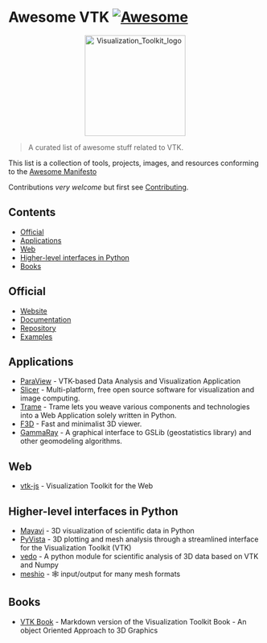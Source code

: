 # Awesome VTK [![Awesome](https://cdn.rawgit.com/sindresorhus/awesome/d7305f38d29fed78fa85652e3a63e154dd8e8829/media/badge.svg)](https://github.com/sindresorhus/awesome)

<p align="center">
    <img src="https://upload.wikimedia.org/wikipedia/commons/7/76/Visualization_Toolkit_logo.svg" alt="Visualization_Toolkit_logo" width="200"/>
</p>

> A curated list of awesome stuff related to VTK.

This list is a collection of tools, projects, images, and resources conforming to the [Awesome Manifesto](https://github.com/sindresorhus/awesome/blob/main/awesome.md)

Contributions _very welcome_ but first see [Contributing](CONTRIBUTING.md).

## Contents

<!-- START doctoc generated TOC please keep comment here to allow auto update -->
<!-- DON'T EDIT THIS SECTION, INSTEAD RE-RUN doctoc TO UPDATE -->

- [Official](#official)
- [Applications](#applications)
- [Web](#web)
- [Higher-level interfaces in Python](#higher-level-interfaces-in-python)
- [Books](#books)

<!-- END doctoc generated TOC please keep comment here to allow auto update -->

## Official

- [Website](https://vtk.org/)
- [Documentation](https://docs.vtk.org/en/latest/)
- [Repository](https://gitlab.kitware.com/vtk/vtk)
- [Examples](https://examples.vtk.org/site/)

## Applications

- [ParaView](https://github.com/Kitware/ParaView) - VTK-based Data Analysis and Visualization Application
- [Slicer](https://github.com/Slicer/Slicer) - Multi-platform, free open source software for visualization and image computing.
- [Trame](https://github.com/Kitware/trame) - Trame lets you weave various components and technologies into a Web Application solely written in Python.
- [F3D](https://github.com/f3d-app/f3d) - Fast and minimalist 3D viewer.
- [GammaRay](https://github.com/PauloCarvalhoRJ/gammaray) - A graphical interface to GSLib (geostatistics library) and other geomodeling algorithms.

## Web

- [vtk-js](https://github.com/Kitware/vtk-js) - Visualization Toolkit for the Web

## Higher-level interfaces in Python

- [Mayavi](https://github.com/enthought/mayavi) - 3D visualization of scientific data in Python
- [PyVista](https://github.com/pyvista/pyvista) - 3D plotting and mesh analysis through a streamlined interface for the Visualization Toolkit (VTK)
- [vedo](https://github.com/marcomusy/vedo) - A python module for scientific analysis of 3D data based on VTK and Numpy
- [meshio](https://github.com/nschloe/meshio) - 🕸️ input/output for many mesh formats

## Books

- [VTK Book](https://github.com/Kitware/vtk-book) - Markdown version of the Visualization Toolkit Book - An object Oriented Approach to 3D Graphics
